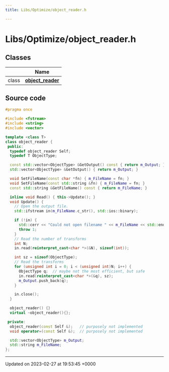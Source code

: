 ```yaml
---
title: Libs/Optimize/object_reader.h

---
```


# Libs/Optimize/object_reader.h



## Classes

|                | Name           |
| -------------- | -------------- |
| class | **[object_reader](../Classes/classobject__reader.md)**  |




## Source code

```cpp
#pragma once

#include <fstream>
#include <string>
#include <vector>

template <class T>
class object_reader {
 public:
  typedef object_reader Self;
  typedef T ObjectType;

  const std::vector<ObjectType> &GetOutput() const { return m_Output; }
  std::vector<ObjectType> &GetOutput() { return m_Output; }

  void SetFileName(const char *fn) { m_FileName = fn; }
  void SetFileName(const std::string &fn) { m_FileName = fn; }
  const std::string &GetFileName() const { return m_FileName; }

  inline void Read() { this->Update(); }
  void Update() {
    // Open the output file.
    std::ifstream in(m_FileName.c_str(), std::ios::binary);

    if (!in) {
      std::cerr << "Could not open filename " << m_FileName << std::endl;
      throw 1;
    }
    // Read the number of transforms
    int N;
    in.read(reinterpret_cast<char *>(&N), sizeof(int));

    int sz = sizeof(ObjectType);
    // Read the transforms
    for (unsigned int i = 0; i < (unsigned int)N; i++) {
      ObjectType q;  // maybe not the most efficient, but safe
      in.read(reinterpret_cast<char *>(&q), sz);
      m_Output.push_back(q);
    }

    in.close();
  }

  object_reader() {}
  virtual ~object_reader(){};

 private:
  object_reader(const Self &);   // purposely not implemented
  void operator=(const Self &);  // purposely not implemented

  std::vector<ObjectType> m_Output;
  std::string m_FileName;
};
```


-------------------------------

Updated on 2023-02-27 at 19:53:45 +0000

